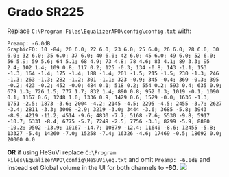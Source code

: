 # Grado SR225
Replace `C:\Program Files\EqualizerAPO\config\config.txt` with:
```
Preamp: -6.0dB
GraphicEQ: 10 -84; 20 6.0; 22 6.0; 23 6.0; 25 6.0; 26 6.0; 28 6.0; 30 6.0; 32 6.0; 35 6.0; 37 6.0; 40 6.0; 42 6.0; 45 6.0; 49 6.0; 52 6.0; 56 5.9; 59 5.6; 64 5.1; 68 4.9; 73 4.8; 78 4.6; 83 4.1; 89 3.3; 95 2.4; 102 1.4; 109 0.8; 117 0.2; 125 -0.3; 134 -0.8; 143 -1.1; 153 -1.3; 164 -1.4; 175 -1.4; 188 -1.4; 201 -1.5; 215 -1.5; 230 -1.3; 246 -1.3; 263 -1.3; 282 -1.2; 301 -1.1; 323 -0.9; 345 -0.4; 369 -0.3; 395 -0.2; 423 -0.2; 452 -0.0; 484 0.1; 518 0.2; 554 0.2; 593 0.4; 635 0.9; 679 1.3; 726 1.5; 777 1.7; 832 1.4; 890 0.8; 952 0.3; 1019 -0.1; 1090 0.1; 1167 0.6; 1248 1.0; 1336 0.9; 1429 0.6; 1529 -0.0; 1636 -1.3; 1751 -2.5; 1873 -3.6; 2004 -4.2; 2145 -4.5; 2295 -4.5; 2455 -3.7; 2627 -3.4; 2811 -3.3; 3008 -2.9; 3219 -3.0; 3444 -3.6; 3685 -5.8; 3943 -8.9; 4219 -11.2; 4514 -9.6; 4830 -7.7; 5168 -7.6; 5530 -9.8; 5917 -10.7; 6331 -8.4; 6775 -5.7; 7249 -2.5; 7756 -3.1; 8299 -5.9; 8880 -10.2; 9502 -13.9; 10167 -14.7; 10879 -12.4; 11640 -8.6; 12455 -5.8; 13327 -5.4; 14260 -7.0; 15258 -7.4; 16326 -4.6; 17469 -0.5; 18692 0.0; 20000 0.0
```
**OR** if using HeSuVi replace `C:\Program Files\EqualizerAPO\config\HeSuVi\eq.txt` and omit `Preamp: -6.0dB` and instead set Global volume in the UI for both channels to **-60**.
![](https://raw.githubusercontent.com/jaakkopasanen/AutoEq/master/results/Sonoma%20Model%20One/headphoncecom/onear/Grado%20SR225/Grado%20SR225.png)